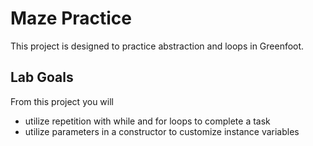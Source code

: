 # Maze Practice
This project is designed to practice abstraction and loops in Greenfoot. 

## Lab Goals
From this project you will
- utilize repetition with while and for loops to complete a task
- utilize parameters in a constructor to customize instance variables

